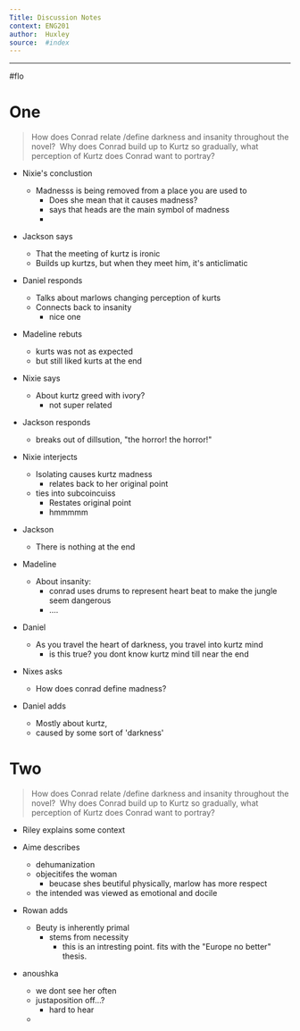 ```yaml
---
Title: Discussion Notes 
context: ENG201
author:  Huxley
source:  #index
---
```


---

#flo


# One


>  How does Conrad relate /define darkness and insanity throughout the novel?  Why does Conrad build up to Kurtz so gradually, what perception of Kurtz does Conrad want to portray?

- Nixie's conclustion
	- Madnesss is being removed from a place you are used to
		- Does she mean that it causes madness?
		- says that heads are the main symbol of madness
		-  
- Jackson says 
	- That the meeting of kurtz is ironic 
	- Builds up kurtzs, but when they meet him, it's anticlimatic 
- Daniel responds
	- Talks about marlows changing perception of kurts
	- Connects back to insanity 
		- nice one
- Madeline rebuts
	- kurts was not as expected
	- but still liked kurts at the end

- Nixie says
	- About kurtz greed with ivory? 
		- not super related

- Jackson responds
	- breaks out of dillsution, "the horror! the horror!"

- Nixie interjects
	- Isolating causes kurtz madness
		- relates back to her original point
	- ties into subcoincuiss
		- Restates original point
		- hmmmmm
- Jackson
	- There is nothing at the end

- Madeline
	- About insanity:
		- conrad uses drums to represent heart beat to make the jungle seem dangerous
		- ....
- Daniel
	- As you travel the heart of darkness, you travel into kurtz mind
		- is this true? you dont know kurtz mind till near the end
- Nixes asks
	- How does conrad define madness?
	
- Daniel adds
	- Mostly about kurtz,
	- caused by some sort of 'darkness'


# Two

> How does Conrad relate /define darkness and insanity throughout the novel?  Why does Conrad build up to Kurtz so gradually, what perception of Kurtz does Conrad want to portray?


- Riley explains some context
- Aime describes
	- dehumanization
	- objecitifes the woman
		- beucase shes beutiful physically, marlow has more respect
	- the intended was viewed as emotional and docile 

- Rowan adds
	- Beuty is inherently primal
		- stems from necessity
			- this is an intresting point. fits with the "Europe no better" thesis.
			
- anoushka
	- we dont see her often
	- justaposition off...?
		- hard to hear 
	- 




























